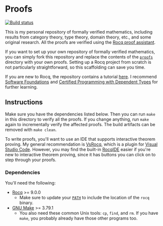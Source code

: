 # Proofs

[![Build status](https://github.com/stepchowfun/proofs/actions/workflows/ci.yml/badge.svg?branch=main)](https://github.com/stepchowfun/proofs/actions?query=branch%3Amain)

This is my personal repository of formally verified mathematics, including results from category theory, type theory, domain theory, etc., and some original research. All the proofs are verified using the [Rocq proof assistant](https://rocq-prover.org/).

If you want to set up your own repository of formally verified mathematics, you can simply fork this repository and replace the contents of the [`proofs`](https://github.com/stepchowfun/proofs/tree/main/proofs)<!-- [dir:proofs] --> directory with your own proofs. Setting up a Rocq project from scratch is not particularly straightforward, so this scaffolding can save you time.

If you are new to Rocq, the repository contains a tutorial [here](https://github.com/stepchowfun/proofs/tree/main/proofs/tutorial)<!-- [dir:proofs/tutorial] -->. I recommend [Software Foundations](https://softwarefoundations.cis.upenn.edu/) and [Certified Programming with Dependent Types](http://adam.chlipala.net/cpdt/) for further learning.

## Instructions

Make sure you have the dependencies listed below. Then you can run `make` in this directory to verify all the proofs. If you change anything, run `make` again to incrementally verify the affected proofs. The build artifacts can be removed with `make clean`.

To write proofs, you'll want to use an IDE that supports interactive theorem proving. My general recommendation is [VsRocq](https://github.com/rocq-prover/vsrocq), which is a plugin for [Visual Studio Code](https://code.visualstudio.com/). However, you may find the built-in [RocqIDE](https://rocq-prover.org/doc/V9.0.0/refman/practical-tools/coqide.html) easier if you're new to interactive theorem proving, since it has buttons you can click on to step through your proofs.

### Dependencies

You'll need the following:

- [Rocq](https://rocq-prover.org/) >= 9.0.0
  - Make sure to update your [`PATH`](https://en.wikipedia.org/wiki/PATH_\(variable\)) to include the location of the `rocq` binary.
- [GNU Make](https://www.gnu.org/software/make/) >= 3.79.1
  - You also need these common Unix tools: `cp`, `find`, and `rm`. If you have `make`, you probably already have those other programs too.
